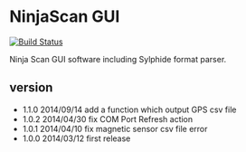 NinjaScan GUI
=============
[![Build Status](https://travis-ci.org/fenrir-naru/NinjaScan_GUI.svg?branch=spike)](https://travis-ci.org/fenrir-naru/NinjaScan_GUI)

Ninja Scan GUI software including Sylphide format parser.

version
----
- 1.1.0 2014/09/14 add a function which output GPS csv file
- 1.0.2 2014/04/30 fix COM Port Refresh action
- 1.0.1 2014/04/10 fix magnetic sensor csv file error
- 1.0.0 2014/03/12 first release
